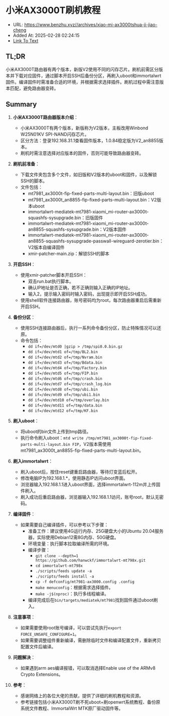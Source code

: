 # 小米AX3000T刷机教程
- URL: https://www.benzhu.xyz//archives/xiao-mi-ax3000tshua-ji-jiao-cheng
- Added At: 2025-02-28 02:24:15
- [Link To Text](2025-02-28-小米ax3000t刷机教程_raw.md)

## TL;DR
小米AX3000T路由器有两个版本，新版V2使用不同的闪存芯片。刷机前需区分版本并下载对应固件，通过脚本开启SSH后备份分区，再刷入uboot和immortalwrt固件。编译固件时需准备合适的环境，并根据需求选择插件。刷机过程中需注意版本匹配，避免路由器变砖。

## Summary
1. **小米AX3000T路由器版本介绍**：
   - 小米AX3000T有两个版本，新版称为V2版本，主板改用Winbond W25N01KV SPI-NAND闪存芯片。
   - 区分方法：登录192.168.31.1查看固件版本，1.0.84稳定版为V2_an8855版本。
   - 刷机时需注意选择对应版本的固件，否则可能导致路由器变砖。

2. **刷机前准备**：
   - 下载文件夹包含多个文件，如旧版和V2版本的uboot和固件，以及解锁SSH的脚本。
   - 文件包括：
     - mt7981_ax3000t-fip-fixed-parts-multi-layout.bin：旧版uboot
     - mt7981_ax3000t_an8855-fip-fixed-parts-multi-layout.bin：V2版本uboot
     - immortalwrt-mediatek-mt7981-xiaomi_mi-router-ax3000t-squashfs-sysupgrade.bin：旧版固件
     - immortalwrt-mediatek-mt7981-xiaomi_mi-router-ax3000t-an8855-squashfs-sysupgrade.bin：V2版本固件
     - immortalwrt-mediatek-mt7981-xiaomi_mi-router-ax3000t-an8855-squashfs-sysupgrade-passwall-wireguard-zerotier.bin：V2版本自编译固件
     - xmir-patcher-main.zip：解锁SSH的脚本

3. **开启SSH**：
   - 使用xmir-patcher脚本开启SSH：
     - 双击run.bat执行脚本。
     - 确认IP地址是否正确，若不正确则输入正确的IP地址。
     - 输入2，提示输入密码时输入密码，出现提示即开启SSH成功。
   - 使用shell软件连接路由器，账号密码均为root，每次路由器重启后需重新开启SSH。

4. **备份分区**：
   - 使用SSH连接路由器后，执行一系列命令备份分区，防止特殊情况可以还原。
   - 命令包括：
     - `dd if=/dev/mtd0 |gzip > /tmp/spi0.0.bin.gz`
     - `dd if=/dev/mtd1 of=/tmp/BL2.bin`
     - `dd if=/dev/mtd2 of=/tmp/Nvram.bin`
     - `dd if=/dev/mtd3 of=/tmp/Bdata.bin`
     - `dd if=/dev/mtd4 of=/tmp/Factory.bin`
     - `dd if=/dev/mtd5 of=/tmp/FIP.bin`
     - `dd if=/dev/mtd6 of=/tmp/crash.bin`
     - `dd if=/dev/mtd7 of=/tmp/crash_log.bin`
     - `dd if=/dev/mtd8 of=/tmp/ubi.bin`
     - `dd if=/dev/mtd9 of=/tmp/ubi1.bin`
     - `dd if=/dev/mtd10 of=/tmp/overlay.bin`
     - `dd if=/dev/mtd11 of=/tmp/data.bin`
     - `dd if=/dev/mtd12 of=/tmp/KF.bin`

5. **刷入uboot**：
   - 将uboot的bin文件上传到tmp路径。
   - 执行命令刷入uboot：`mtd write /tmp/mt7981_ax3000t-fip-fixed-parts-multi-layout.bin FIP`，V2版本需使用mt7981_ax3000t_an8855-fip-fixed-parts-multi-layout.bin。

6. **刷入immortalwrt**：
   - 刷入uboot后，按住reset键重启路由器，等待灯变蓝后松开。
   - 修改电脑IP为192.168.1.*，使用静态IP访问uboot界面。
   - 浏览器输入192.168.1.1进入uboot界面，选择immortalwrt-112m并上传固件刷入。
   - 刷入成功后重启路由器，浏览器输入192.168.1.1访问，账号root，默认无密码。

7. **编译固件**：
   - 如果需要自己编译插件，可以参考以下步骤：
     - 准备工作：建议使用4G运行内存、25G硬盘大小的Ubuntu 20.04服务器，实际使用Debian12需8G内存、50G硬盘。
     - 环境变量：执行脚本拉取编译所需的环境。
     - 编译步骤：
       - `git clone --depth=1 https://github.com/hanwckf/immortalwrt-mt798x.git`
       - `cd immortalwrt-mt798x`
       - `./scripts/feeds update -a`
       - `./scripts/feeds install -a`
       - `cp -f defconfig/mt7981-ax3000.config .config`
       - `make menuconfig`：根据需求选择插件。
       - `make -j$(nproc)`：执行多线程编译。
     - 编译完成后在`bin/targets/mediatek/mt7981`找到固件通过uboot刷入。

8. **注意事项**：
   - 如果需要使用root账号编译，可以尝试先执行`export FORCE_UNSAFE_CONFIGURE=1`。
   - 如果需要调整组件重新编译，需删除临时文件和编译配置文件，重新拷贝配置文件后编译。

9. **问题解决**：
   - 如果遇到arm aes编译报错，可以取消选择Enable use of the ARMv8 Crypto Extensions。

10. **参考**：
    - 感谢网络上的各位大佬的贡献，提供了详细的刷机教程和资源。
    - 参考链接包括小米AX3000T刷不死uboot+刷openwrt系统教程、备份原系统文件教程、ImmortalWrt MTK原厂驱动固件等。
